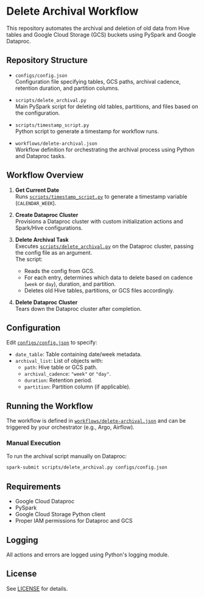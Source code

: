 # Delete Archival Workflow

This repository automates the archival and deletion of old data from Hive tables and Google Cloud Storage (GCS) buckets using PySpark and Google Dataproc.

## Repository Structure

- `configs/config.json`  
  Configuration file specifying tables, GCS paths, archival cadence, retention duration, and partition columns.

- `scripts/delete_archival.py`  
  Main PySpark script for deleting old tables, partitions, and files based on the configuration.

- `scripts/timestamp_script.py`  
  Python script to generate a timestamp for workflow runs.

- `workflows/delete-archival.json`  
  Workflow definition for orchestrating the archival process using Python and Dataproc tasks.

## Workflow Overview

1. **Get Current Date**  
   Runs [`scripts/timestamp_script.py`](scripts/timestamp_script.py) to generate a timestamp variable (`CALENDAR_WEEK`).

2. **Create Dataproc Cluster**  
   Provisions a Dataproc cluster with custom initialization actions and Spark/Hive configurations.

3. **Delete Archival Task**  
   Executes [`scripts/delete_archival.py`](scripts/delete_archival.py) on the Dataproc cluster, passing the config file as an argument.  
   The script:
   - Reads the config from GCS.
   - For each entry, determines which data to delete based on cadence (`week` or `day`), duration, and partition.
   - Deletes old Hive tables, partitions, or GCS files accordingly.

4. **Delete Dataproc Cluster**  
   Tears down the Dataproc cluster after completion.

## Configuration

Edit [`configs/config.json`](configs/config.json) to specify:
- `date_table`: Table containing date/week metadata.
- `archival_list`: List of objects with:
  - `path`: Hive table or GCS path.
  - `archival_cadence`: `"week"` or `"day"`.
  - `duration`: Retention period.
  - `partition`: Partition column (if applicable).

## Running the Workflow

The workflow is defined in [`workflows/delete-archival.json`](workflows/delete-archival.json) and can be triggered by your orchestrator (e.g., Argo, Airflow).

### Manual Execution

To run the archival script manually on Dataproc:

```sh
spark-submit scripts/delete_archival.py configs/config.json
```

## Requirements

- Google Cloud Dataproc
- PySpark
- Google Cloud Storage Python client
- Proper IAM permissions for Dataproc and GCS

## Logging

All actions and errors are logged using Python's logging module.

## License

See [LICENSE](LICENSE) for details.